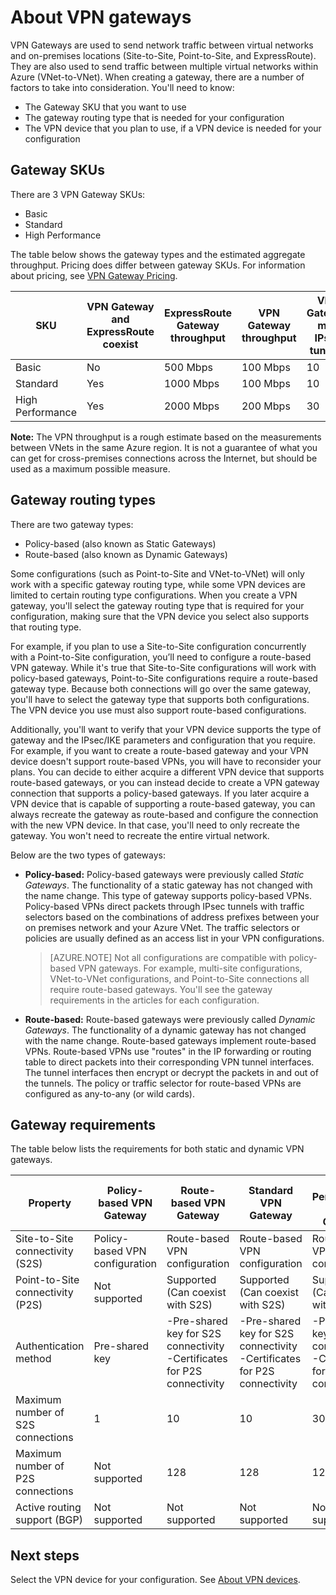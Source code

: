 <properties 
   pageTitle="About VPN Gateways for Virtual Network cross-premises connectivity | Microsoft Azure"
   description="Learn about VPN gateways, which can be used for cross-premises connections for hybrid configurations. This article covers Gateway SKUs (Basic, Standard, and High Performance), VPN Gateway and ExpressRoute coexist configurations, gateway routing types (Static, Dynamic, Policy-based, Route-based), and gateway requirements for virtual network connectivity."
   services="vpn-gateway"
   documentationCenter="na"
   authors="cherylmc"
   manager="carolz"
   editor="tysonn" />
<tags 
   ms.service="vpn-gateway"
   ms.devlang="na"
   ms.topic="article"
   ms.tgt_pltfrm="na"
   ms.workload="infrastructure-services"
   ms.date="12/15/2015"
   ms.author="cherylmc" />

# About VPN gateways

VPN Gateways are used to send network traffic between virtual networks and on-premises locations (Site-to-Site, Point-to-Site, and ExpressRoute). They are also used to send traffic between multiple virtual networks within Azure (VNet-to-VNet). When creating a gateway, there are a number of factors to take into consideration. You'll need to know: 

- The Gateway SKU that you want to use
- The gateway routing type that is needed for your configuration
- The VPN device that you plan to use, if a VPN device is needed for your configuration

## Gateway SKUs

There are 3 VPN Gateway SKUs:

- Basic
- Standard
- High Performance

The table below shows the gateway types and the estimated aggregate throughput. 
Pricing does differ between gateway SKUs. For information about pricing, see [VPN Gateway Pricing](http://azure.microsoft.com/pricing/details/vpn-gateway/).

| SKU         | VPN Gateway and ExpressRoute coexist | ExpressRoute Gateway throughput | VPN Gateway throughput | VPN Gateway max IPsec tunnels |
|-------------|-----------------------------------|---------------------------------|------------------------|-------------------------------|
| Basic       | No                                | 500 Mbps                        | 100 Mbps               | 10                            |
| Standard    | Yes                               | 1000 Mbps                       | 100 Mbps               | 10                            |
| High Performance | Yes                               | 2000 Mbps                       | 200 Mbps               | 30                            |

**Note:** The VPN throughput is a rough estimate based on the measurements between VNets in the same Azure region. It is not a guarantee of what you can get for cross-premises connections across the Internet, but should be used as a maximum possible measure.

## Gateway routing types

There are two gateway types:

- Policy-based (also known as Static Gateways)
- Route-based (also known as Dynamic Gateways)

Some configurations (such as Point-to-Site and VNet-to-VNet) will only work with a specific gateway routing type, while some VPN devices are limited to certain routing type configurations. When you create a VPN gateway, you'll select the gateway routing type that is required for your configuration, making sure that the VPN device you select also supports that routing type. 

For example, if you plan to use a Site-to-Site configuration concurrently with a Point-to-Site configuration, you’ll need to configure a route-based VPN gateway. While it's true that Site-to-Site configurations will work with policy-based gateways, Point-to-Site configurations require a route-based gateway type. Because both connections will go over the same gateway, you'll have to select the gateway type that supports both configurations. The VPN device you use must also support route-based configurations.

Additionally, you'll want to verify that your VPN device supports the type of gateway and the IPsec/IKE parameters and configuration that you require. For example, if you want to create a route-based gateway and your VPN device doesn't support route-based VPNs, you will have to reconsider your plans. You can decide to either acquire a different VPN device that supports route-based gateways, or you can instead decide to create a VPN gateway connection that supports a policy-based gateways. If you later acquire a VPN device that is capable of supporting a route-based gateway, you can always recreate the gateway as route-based and configure the connection with the new VPN device. In that case, you'll need to only recreate the gateway. You won't need to recreate the entire virtual network.

Below are the two types of gateways:

- **Policy-based:** Policy-based gateways were previously called *Static Gateways*. The functionality of a static gateway has not changed with the name change. This type of gateway supports policy-based VPNs. Policy-based VPNs direct packets through IPsec tunnels with traffic selectors based on the combinations of address prefixes between your on premises network and your Azure VNet. The traffic selectors or policies are usually defined as an access list in your VPN configurations.

	>[AZURE.NOTE] Not all configurations are compatible with policy-based VPN gateways. For example, multi-site configurations, VNet-to-VNet configurations, and Point-to-Site connections all require route-based gateways. You'll see the gateway requirements in the articles for each configuration. 

- **Route-based:** Route-based gateways were previously called *Dynamic Gateways*. The functionality of a dynamic gateway has not changed with the name change. Route-based gateways implement route-based VPNs. Route-based VPNs use "routes" in the IP forwarding or routing table to direct packets into their corresponding VPN tunnel interfaces. The tunnel interfaces then encrypt or decrypt the packets in and out of the tunnels. The policy or traffic selector for route-based VPNs are configured as any-to-any (or wild cards).

## Gateway requirements

The table below lists the requirements for both static and dynamic VPN gateways.


| **Property**                            | **Policy-based VPN Gateway** | **Route-based VPN Gateway**                                       | **Standard VPN Gateway**          | **High Performance VPN Gateway** |
|-----------------------------------------|--------------------------------|-----------------------------------------------------------------------|-----------------------------------|----------------------------------|
|    Site-to-Site connectivity   (S2S)    | Policy-based VPN configuration | Route-based VPN configuration                                         | Route-based VPN configuration     | Route-based VPN configuration    |
| Point-to-Site connectivity (P2S)        | Not supported                  | Supported (Can coexist with S2S)                                      | Supported (Can coexist with S2S)  | Supported (Can coexist with S2S) |
| Authentication method                   |    Pre-shared key              | -Pre-shared key for S2S connectivity -Certificates for P2S connectivity | -Pre-shared key for S2S connectivity -Certificates for P2S connectivity | -Pre-shared key for S2S connectivity -Certificates for P2S connectivity |
| Maximum number of S2S connections       | 1                              | 10                                                                    | 10                                | 30                               |
| Maximum number of P2S connections       | Not supported                  | 128                                                                   | 128                               | 128                              |
| Active routing support (BGP)            | Not supported                  | Not supported                                                         | Not supported                     | Not supported                    |


## Next steps

Select the VPN device for your configuration. See [About VPN devices](vpn-gateway-about-vpn-devices.md).





 
